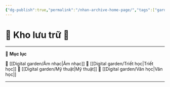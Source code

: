 ```yaml
---
{"dg-publish":true,"permalink":"/nhan-archive-home-page/","tags":["gardenEntry"],"created":"2025-01-18T10:12:25.191+00:00","updated":"2025-01-18T12:55:54.273+00:00"}
---
```



# 📁 **Kho lưu trữ** 📁

---

📜 **Mục lục**  

📁 [[Digital garden/Âm nhạc\|Âm nhạc]] 
📁 [[Digital garden/Triết học\|Triết học]] 
📁 [[Digital garden/Mỹ thuật\|Mỹ thuật]] 
📁 [[Digital garden/Văn học\|Văn học]]

---













